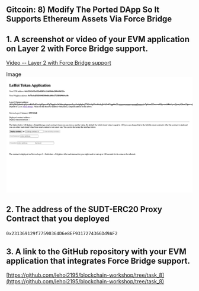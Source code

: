 ## Gitcoin: 8) Modify The Ported DApp So It Supports Ethereum Assets Via Force Bridge

## 1. A screenshot or video of your EVM application on Layer 2 with Force Bridge support.

[Video -- Layer 2 with Force Bridge support](https://vimeo.com/584956347)

Image
![](force_bridge.png)

## 2. The address of the SUDT-ERC20 Proxy Contract that you deployed

`0x231369129f77590364D6e8EF9317274366Dd9AF2`

## 3. A link to the GitHub repository with your EVM application that integrates Force Bridge support.

[https://github.com/lehoi2195/blockchain-workshop/tree/task_8](https://github.com/lehoi2195/blockchain-workshop/tree/task_8)

